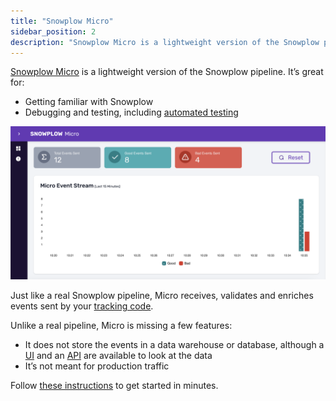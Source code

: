 ```yaml
---
title: "Snowplow Micro"
sidebar_position: 2
description: "Snowplow Micro is a lightweight version of the Snowplow pipeline that’s great for getting familiar with Snowplow, debugging and testing."
---
```



[Snowplow Micro](https://github.com/snowplow-incubator/snowplow-micro) is a lightweight version of the Snowplow pipeline. It’s great for:
* Getting familiar with Snowplow
* Debugging and testing, including [automated testing](/docs/data-product-studio/data-quality/snowplow-micro/automated-testing/index.md)

![Snowplow Micro UI](./images/overview.png)

Just like a real Snowplow pipeline, Micro receives, validates and enriches events sent by your [tracking code](/docs/sources/trackers/index.md).

Unlike a real pipeline, Micro is missing a few features:
* It does not store the events in a data warehouse or database, although a [UI](/docs/data-product-studio/data-quality/snowplow-micro/ui/index.md) and an [API](/docs/api-reference/snowplow-micro/api/index.md) are available to look at the data
* It’s not meant for production traffic

Follow [these instructions](/docs/data-product-studio/data-quality/snowplow-micro/basic-usage/index.md) to get started in minutes.
